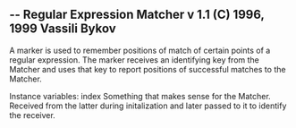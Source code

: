 -- Regular Expression Matcher v 1.1 (C) 1996, 1999 Vassili Bykov
--
A marker is used to remember positions of match of certain points of a regular expression. The marker receives an identifying key from the Matcher and uses that key to report positions of successful matches to the Matcher.

Instance variables:
	index	<Object> Something that makes sense for the Matcher. Received from the latter during initalization and later passed to it to identify the receiver.